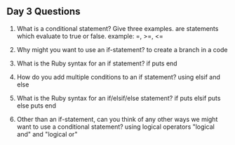 ## Day 3 Questions

1. What is a conditional statement? Give three examples.
 are statements which evaluate to true or false. example: =, >=, <=
1. Why might you want to use an if-statement?
  to create a branch in a code
1. What is the Ruby syntax for an if statement?
     if
       puts
     end
1. How do you add multiple conditions to an if statement?
     using elsif and else
1. What is the Ruby syntax for an if/elsif/else statement?
      if
        puts
      elsif
        puts
      else
        puts
      end  

1. Other than an if-statement, can you think of any other ways we might want to use a conditional statement?
using logical operators "logical and" and "logical or"
